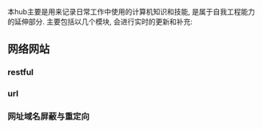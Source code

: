 本hub主要是用来记录日常工作中使用的计算机知识和技能, 是属于自我工程能力的延伸部分. 主要包括以几个模块, 会进行实时的更新和补充:

## 网络网站

### restful

### url

### 网址域名屏蔽与重定向





